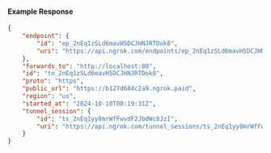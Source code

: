 <!-- Code generated for API Clients. DO NOT EDIT. -->

#### Example Response

```json
{
	"endpoint": {
		"id": "ep_2nEq1zSLd6mavH5DCJHNJRTDok8",
		"uri": "https://api.ngrok.com/endpoints/ep_2nEq1zSLd6mavH5DCJHNJRTDok8"
	},
	"forwards_to": "http://localhost:80",
	"id": "tn_2nEq1zSLd6mavH5DCJHNJRTDok8",
	"proto": "https",
	"public_url": "https://b127d684c2a9.ngrok.paid",
	"region": "us",
	"started_at": "2024-10-10T08:19:31Z",
	"tunnel_session": {
		"id": "ts_2nEq1yy8mrWfFwvdF2JbdWc8JzI",
		"uri": "https://api.ngrok.com/tunnel_sessions/ts_2nEq1yy8mrWfFwvdF2JbdWc8JzI"
	}
}
```
